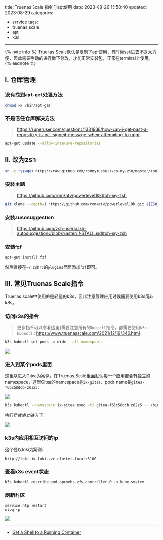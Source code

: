 title: Truenas Scale 指令与apt使用
date: 2023-08-26 15:58:40
updated: 2023-08-29
categories:
- service
tags:
- truenas scale
- apt
- k3s

---

{% note info %} Truenas Scale默认是限制了apt使用，有时候ssh进去不是太方便，因此需要手动的进行做下修改，才能正常安装包，正常在terminal上使用。 {% endnote %}

<!-- more -->
## I. 仓库管理

### 没有找到`apt-get`处理方法

```bash
chmod +x /bin/apt-get
```

### 不是信任仓库解决方法

> https://superuser.com/questions/1331936/how-can-i-get-past-a-repository-is-not-signed-message-when-attempting-to-upgr

```bash
apt-get update --allow-insecure-repositories
```

## II. 改为zsh

```bash
sh -c "$(wget https://raw.github.com/robbyrussell/oh-my-zsh/master/tools/install.sh -O -)"
```

### 安装主题

> https://github.com/romkatv/powerlevel10k#oh-my-zsh

```bash
git clone --depth=1 https://github.com/romkatv/powerlevel10k.git ${ZSH_CUSTOM:-$HOME/.oh-my-zsh/custom}/themes/powerlevel10k
```

### 安装ausosuggestion

> https://github.com/zsh-users/zsh-autosuggestions/blob/master/INSTALL.md#oh-my-zsh

### 安装fzf

```bash
apt-get install fzf
```

然后直接在`~/.zshrc`的`plugins`里面添加`fzf`即可。

## III. 常见Truenas Scale指令

Truenas scale中使用的是轻量的k3s，因此注意管理应用时候需要使用k3s而非k8s。

### 访问k3s的指令

> 更多指令可以参看这里(需要注意所有的`kubectl`指令，都需要使用`k3s kubectl`): https://www.truenasscale.com/2021/12/19/340.html

```bash
k3s kubectl get pods -o wide --all-namespaces
```

![](/img/truenas_scale_command_apt_bde7380e_0.png)

### 进入到某个pods里面

这里以进入Gitea为案例，在Truenas Scale里面默认每一个应用都会有独立的namespace，这里Gitea的namespace是`ix-gitea`，pods name是`gitea-f65c58dcb-z62z5`:

![](/img/truenas_scale_command_apt_b0eb6fb4_1.png)

```bash
k3s kubectl --namespace ix-gitea exec -ti gitea-f65c58dcb-z62z5 -- /bin/bash
```

执行后就成功进入了:

![](/img/truenas_scale_command_apt_25e7fe2e_2.png)

### k3s内应用相互访问的ip

这个是以loki为案例:

```
http://loki.ix-loki.svc.cluster.local:3100
```


### 查看k3s event状态

```
k3s kubectl describe pod openebs-zfs-controller-0 -n kube-system
```

### 刷新时区

```
service ntp restart
ntpq -p
```

![](/img/truenas_scale_command_apt_96c3132f_3.png)

---

- [Get a Shell to a Running Container](https://kubernetes.io/docs/tasks/debug/debug-application/get-shell-running-container/)